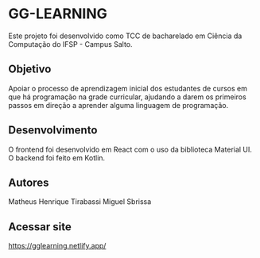 # GG-LEARNING
Este projeto foi desenvolvido como TCC de bacharelado em Ciência da Computação do IFSP - Campus Salto.

## Objetivo
Apoiar o processo de aprendizagem inicial dos estudantes de cursos em que há programação na grade curricular, ajudando a darem os primeiros passos em direção a aprender alguma linguagem de programação.

## Desenvolvimento
O frontend foi desenvolvido em React com o uso da biblioteca Material UI. O backend foi feito em Kotlin.

## Autores

Matheus Henrique Tirabassi
Miguel Sbrissa

## Acessar site
https://gglearning.netlify.app/